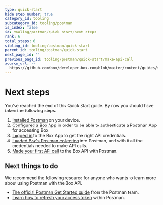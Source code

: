 ```yaml
---
type: quick-start
hide_step_number: true
category_id: tooling
subcategory_id: tooling/postman
is_index: false
id: tooling/postman/quick-start/next-steps
rank: 6
total_steps: 6
sibling_id: tooling/postman/quick-start
parent_id: tooling/postman/quick-start
next_page_id: ''
previous_page_id: tooling/postman/quick-start/make-api-call
source_url: >-
  https://github.com/box/developer.box.com/blob/master/content/guides/tooling/postman/quick-start/6-next-steps.md
---
```


<!-- alex disable postman-postwoman -->

# Next steps

You've reached the end of this Quick Start guide. By now you should have taken
the following steps.

1. [Installed Postman](g://tooling/postman/quick-start/install-postman/)
   on your device.
2. [Configured a Box App](g://tooling/postman/quick-start/configure-box-app/) in
   order to be able to authenticate a Postman App for accessing Box.
3. [Logged in](g://tooling/postman/quick-start/log-in-to-box/) to the Box App to
   get the right API credentials.
4. [Loaded Box's Postman
   collection](g://tooling/postman/quick-start/load-postman-collection/) into
   Postman, and with it all the credentials needed to make API calls.
5. [Made your first API call](g://tooling/postman/quick-start/make-api-call/)
   to the Box API with Postman.

## Next things to do

We recommend the following resource for anyone who wants to learn more about
using Postman with the Box API.

* [The official Postman Get Started
guide](https://learning.getpostman.com/getting-started/) from the Postman
team.
* [Learn how to refresh your access token](g://tooling/postman/refresh) within Postman.
